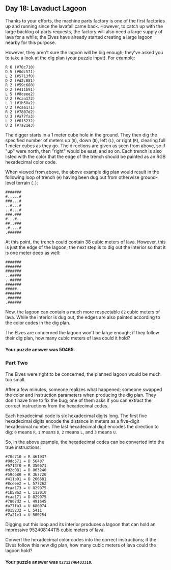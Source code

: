 ## Day 18: Lavaduct Lagoon

Thanks to your efforts, the machine parts factory is one of the first factories
up and running since the lavafall came back. However, to catch up with the large
backlog of parts requests, the factory will also need a large supply of lava for
a while; the Elves have already started creating a large lagoon nearby for this
purpose.

However, they aren't sure the lagoon will be big enough; they've asked you to
take a look at the dig plan (your puzzle input). For example:

```text
R 6 (#70c710)
D 5 (#0dc571)
L 2 (#5713f0)
D 2 (#d2c081)
R 2 (#59c680)
D 2 (#411b91)
L 5 (#8ceee2)
U 2 (#caa173)
L 1 (#1b58a2)
U 2 (#caa171)
R 2 (#7807d2)
U 3 (#a77fa3)
L 2 (#015232)
U 2 (#7a21e3)
```

The digger starts in a 1 meter cube hole in the ground. They then dig the
specified number of meters up (`U`), down (`D`), left (`L`), or right (`R`),
clearing full 1 meter cubes as they go. The directions are given as seen from
above, so if "up" were north, then "right" would be east, and so on. Each trench
is also listed with the color that the edge of the trench should be painted as
an RGB hexadecimal color code.

When viewed from above, the above example dig plan would result in the following
loop of trench (`#`) having been dug out from otherwise ground-level
terrain (`.`):

```text
#######
#.....#
###...#
..#...#
..#...#
###.###
#...#..
##..###
.#....#
.######
```

At this point, the trench could contain 38 cubic meters of lava. However, this
is just the edge of the lagoon; the next step is to dig out the interior so that
it is one meter deep as well:

```text
#######
#######
#######
..#####
..#####
#######
#####..
#######
.######
.######
```

Now, the lagoon can contain a much more respectable `62` cubic meters of lava.
While the interior is dug out, the edges are also painted according to the color
codes in the dig plan.

The Elves are concerned the lagoon won't be large enough; if they follow their
dig plan, how many cubic meters of lava could it hold?

#### Your puzzle answer was 50465.

### Part Two

The Elves were right to be concerned; the planned lagoon would be much too
small.

After a few minutes, someone realizes what happened; someone swapped the color
and instruction parameters when producing the dig plan. They don't have time to
fix the bug; one of them asks if you can extract the correct instructions from
the hexadecimal codes.

Each hexadecimal code is six hexadecimal digits long. The first five hexadecimal
digits encode the distance in meters as a five-digit hexadecimal number. The
last hexadecimal digit encodes the direction to dig: `0` means `R`, `1`
means `D`, `2` means `L`, and `3` means `U`.

So, in the above example, the hexadecimal codes can be converted into the true
instructions:

```text
#70c710 = R 461937
#0dc571 = D 56407
#5713f0 = R 356671
#d2c081 = D 863240
#59c680 = R 367720
#411b91 = D 266681
#8ceee2 = L 577262
#caa173 = U 829975
#1b58a2 = L 112010
#caa171 = D 829975
#7807d2 = L 491645
#a77fa3 = U 686074
#015232 = L 5411
#7a21e3 = U 500254
```

Digging out this loop and its interior produces a lagoon that can hold an
impressive 952408144115 cubic meters of lava.

Convert the hexadecimal color codes into the correct instructions; if the Elves
follow this new dig plan, how many cubic meters of lava could the lagoon hold?

#### Your puzzle answer was `82712746433310`.
